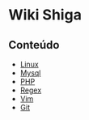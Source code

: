 Wiki Shiga
=

Conteúdo
-

* [Linux](linux)
* [Mysql](mysql)
* [PHP](php)
* [Regex](regex)
* [Vim](vim)
* [Git](git)
